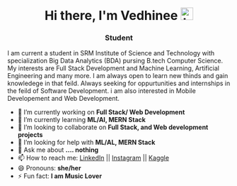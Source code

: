 <h1 align="center">Hi there, I'm Vedhinee <img src="https://user-images.githubusercontent.com/1303154/88677602-1635ba80-d120-11ea-84d8-d263ba5fc3c0.gif" width="28px" alt="hi"></h1>
<h3 align="center">Student</h3>

I am current a student in SRM Institute of Science and Technology with specialization Big Data Analytics (BDA) pursing B.tech Computer Science. My interests are Full Stack Development and Machine Learning, Artificial Engineering and many more. I am always open to learn new thinds and gain knowledege in that feild. Always seeking for oppurtunities and internships in the feild of Software Development. i am also interested in Mobile Developement and Web Development.


- 🔭 I’m currently working on <strong>Full Stack/ Web Development</strong>
- 🌱 I’m currently learning <strong>ML/AI, MERN Stack</strong>
- 👯 I’m looking to collaborate on <strong>Full Stack, and Web development projects</strong>
- 🤔 I’m looking for help with <strong>ML/AL, MERN Stack</strong>
- 💬 Ask me about <strong>.... nothing</strong>
- 📫 How to reach me: [LinkedIn](www.linkedin.com/in/vedhineenm) || [Instagram](https://www.instagram.com/shash.007/) || [Kaggle](https://www.kaggle.com/vedhinee)
- 😄 Pronouns: <strong>she/her</strong>
- ⚡ Fun fact: <strong>I am Music Lover</strong>

